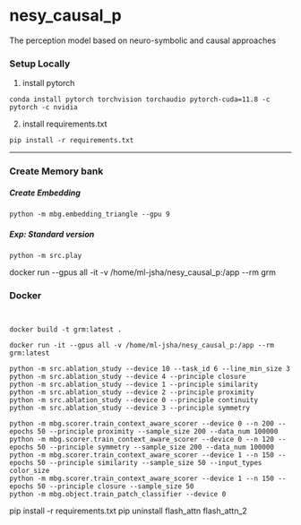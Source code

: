 # nesy_causal_p

The perception model based on neuro-symbolic and causal approaches

### Setup Locally

1. install pytorch

```
conda install pytorch torchvision torchaudio pytorch-cuda=11.8 -c pytorch -c nvidia
```

2. install requirements.txt

``` 
pip install -r requirements.txt
```

----
### Create Memory bank

##### Create Embedding
```  
python -m mbg.embedding_triangle --gpu 9
```

##### Exp: Standard version

``` 
python -m src.play
```

docker run --gpus all -it -v /home/ml-jsha/nesy_causal_p:/app --rm grm 



### Docker
```


docker build -t grm:latest .

docker run -it --gpus all -v /home/ml-jsha/nesy_causal_p:/app --rm grm:latest
  
python -m src.ablation_study --device 10 --task_id 6 --line_min_size 3
python -m src.ablation_study --device 4 --principle closure
python -m src.ablation_study --device 1 --principle similarity
python -m src.ablation_study --device 2 --principle proximity
python -m src.ablation_study --device 0 --principle continuity
python -m src.ablation_study --device 3 --principle symmetry

python -m mbg.scorer.train_context_aware_scorer --device 0 --n 200 --epochs 50 --principle proximity --sample_size 200 --data_num 100000
python -m mbg.scorer.train_context_aware_scorer --device 0 --n 120 --epochs 50 --principle symmetry --sample_size 200 --data_num 100000
python -m mbg.scorer.train_context_aware_scorer --device 1 --n 150 --epochs 50 --principle similarity --sample_size 50 --input_types color_size
python -m mbg.scorer.train_context_aware_scorer --device 1 --n 150 --epochs 50 --principle closure --sample_size 50
python -m mbg.object.train_patch_classifier --device 0 
```
pip install -r requirements.txt
pip uninstall flash_attn flash_attn_2

